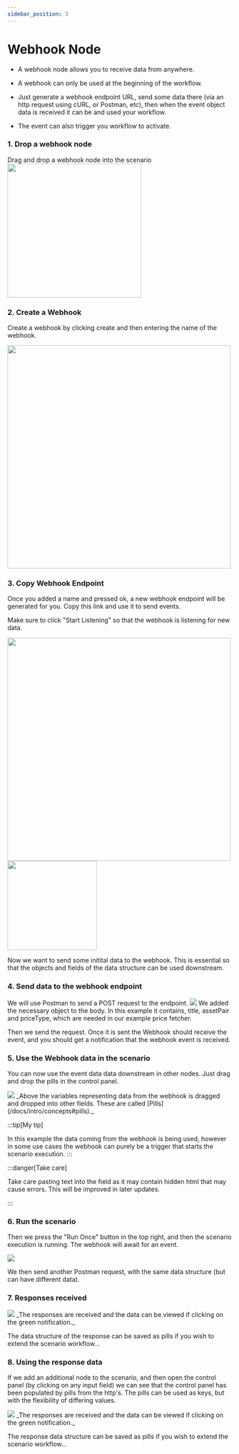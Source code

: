 ```yaml
---
sidebar_position: 3
---
```


# Webhook Node

- A webhook node allows you to receive data from anywhere. 

- A webhook can only be used at the beginning of the workflow. 

- Just generate a webhook endpoint URL, send some data there (via an http request using cURL, or Postman, etc), then when the event object data is received it can be and used your workflow. 

- The event can also trigger you workflow to activate. 




### 1. Drop a webhook node
Drag and drop a webhook node into the scenario
<img src="/img/webhook-0.png" width="300" />


### 2. Create a Webhook

Create a webhook by clicking create and then entering the name of the webhook. 

 <img src="/img/webhookPriceCheck.png" width="500" />
<div class="text--center">
 
</div>

### 3. Copy Webhook Endpoint
Once you added a name and pressed ok, a new webhook endpoint will be generated for you. Copy this link and use it to send events. 

Make sure to click "Start Listening" so that the webhook is listening for new data. 

  <img src="/img/webhookEndpoint2.png" width="500" />
  <img src="/img/webhook-stop.png" width="200" />

Now we want to send some initital data to the webhook. This is essential so that the objects and fields of the data structure can be used downstream.

### 4. Send data to the webhook endpoint

We will use Postman to send a POST request to the endpoint. 
<img src="/img/webhookPostman2.png" />
We added the necessary object to the body. In this example it contains, title, assetPair and priceType, which are needed in our example price fetcher. 

Then we send the request. Once it is sent the Webhook should receive the event, and you should get a notification that the webhook event is received. 

### 5. Use the Webhook data in the scenario
You can now use the event data data downstream in other nodes. Just drag and drop the pills in the control panel. 
 


<div class="text--center">
  <img src="/img/webhookPillHttp.png" />
    _Above the variables representing data from the webhook is dragged and dropped into other fields. These are called [Pills](/docs/intro/concepts#pills)._ 
</div>

:::tip[My tip]

In this example the data coming from the webhook is being used, however in some use cases the webhook can purely be a trigger that starts the scenario execution.
:::

:::danger[Take care]

Take care pasting text into the field as it may contain hidden html that may cause errors. This will be improved in later updates. 

:::


### 6. Run the scenario 

Then we press the "Run Once" button in the top right, and then the scenario execution is running. The webhook will await for an event. 

<div class="text--center">
  <img src="/img/webhookExecutionAwait.png" />
</div>

We then send another Postman request, with the same data structure (but can have different data).





### 7. Responses received  

<div class="text--center">
  <img src="/img/webhookHttpResult.png" />
    _The responses are received and the data can be viewed if clicking on the green notification._ 
</div>

The data structure of the response can be saved as pills if you wish to extend the scenario workflow...


### 8. Using the response data
If we add an additional node to the scenario, and then open the control panel (by clicking on any input field) we can see that the control panel has been populated by pills from the http's. The pills can be used as keys, but with the flexibility of differing values. 

<div class="text--center">
  <img src="/img/webhookHttpMoreData.png" />
    _The responses are received and the data can be viewed if clicking on the green notification._ 
</div>

The response data structure can be saved as pills if you wish to extend the scenario workflow...
